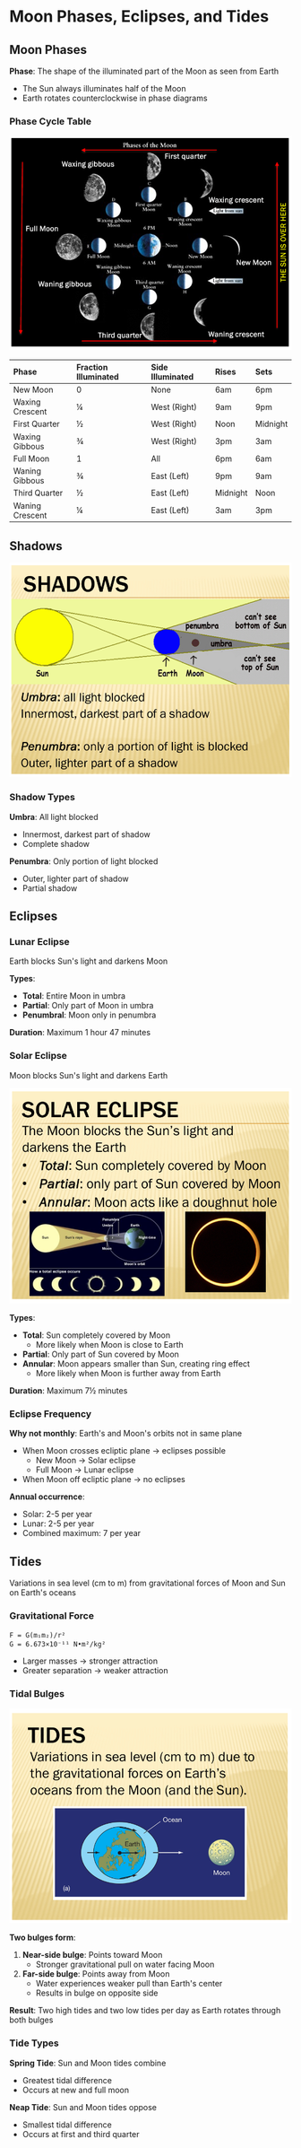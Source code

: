 # Moon Phases, Eclipses, and Tides

## Moon Phases

**Phase**: The shape of the illuminated part of the Moon as seen from Earth

- The Sun always illuminates half of the Moon
- Earth rotates counterclockwise in phase diagrams

### Phase Cycle Table

![](Assets/Moon-PhaseCycle.png)

| Phase           | Fraction Illuminated | Side Illuminated | Rises    | Sets     |
| :-------------- | :------------------- | :--------------- | :------- | :------- |
| New Moon        | 0                    | None             | 6am      | 6pm      |
| Waxing Crescent | ¼                    | West (Right)     | 9am      | 9pm      |
| First Quarter   | ½                    | West (Right)     | Noon     | Midnight |
| Waxing Gibbous  | ¾                    | West (Right)     | 3pm      | 3am      |
| Full Moon       | 1                    | All              | 6pm      | 6am      |
| Waning Gibbous  | ¾                    | East (Left)      | 9pm      | 9am      |
| Third Quarter   | ½                    | East (Left)      | Midnight | Noon     |
| Waning Crescent | ¼                    | East (Left)      | 3am      | 3pm      |

## Shadows

![](Assets/Shadows-UmbraPenumbra.png)

### Shadow Types

**Umbra**: All light blocked

- Innermost, darkest part of shadow
- Complete shadow

**Penumbra**: Only portion of light blocked

- Outer, lighter part of shadow
- Partial shadow

## Eclipses

### Lunar Eclipse

Earth blocks Sun's light and darkens Moon

**Types**:

- **Total**: Entire Moon in umbra
- **Partial**: Only part of Moon in umbra
- **Penumbral**: Moon only in penumbra

**Duration**: Maximum 1 hour 47 minutes

### Solar Eclipse

Moon blocks Sun's light and darkens Earth

![](Assets/SolarEclipse-Types.png)

**Types**:

- **Total**: Sun completely covered by Moon
  - More likely when Moon is close to Earth
- **Partial**: Only part of Sun covered by Moon
- **Annular**: Moon appears smaller than Sun, creating ring effect
  - More likely when Moon is further away from Earth

**Duration**: Maximum 7½ minutes

### Eclipse Frequency

**Why not monthly**: Earth's and Moon's orbits not in same plane

- When Moon crosses ecliptic plane → eclipses possible
  - New Moon → Solar eclipse
  - Full Moon → Lunar eclipse
- When Moon off ecliptic plane → no eclipses

**Annual occurrence**:

- Solar: 2-5 per year
- Lunar: 2-5 per year
- Combined maximum: 7 per year

## Tides

Variations in sea level (cm to m) from gravitational forces of Moon and Sun on Earth's oceans

### Gravitational Force

```
F = G(m₁m₂)/r²
G = 6.673×10⁻¹¹ N•m²/kg²
```

- Larger masses → stronger attraction
- Greater separation → weaker attraction

### Tidal Bulges

![](Assets/Tides-Bulge.png)

**Two bulges form**:

1. **Near-side bulge**: Points toward Moon
   - Stronger gravitational pull on water facing Moon
2. **Far-side bulge**: Points away from Moon
   - Water experiences weaker pull than Earth's center
   - Results in bulge on opposite side

**Result**: Two high tides and two low tides per day as Earth rotates through both bulges

### Tide Types

**Spring Tide**: Sun and Moon tides combine

- Greatest tidal difference
- Occurs at new and full moon

**Neap Tide**: Sun and Moon tides oppose

- Smallest tidal difference
- Occurs at first and third quarter
